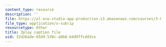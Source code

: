 ```yaml
---
content_type: resource
description: ''
file: https://ol-ocw-studio-app-production.s3.amazonaws.com/courses/3-091sc-introduction-to-solid-state-chemistry-fall-2010/32d26ade65d9530ca8b8b4d9ffcdd3ce_iRh3Kpgg0Uc.vtt
file_type: application/x-subrip
resourcetype: Other
title: 3play caption file
uid: 32d26ade-65d9-530c-a8b8-b4d9ffcdd3ce
---
```

